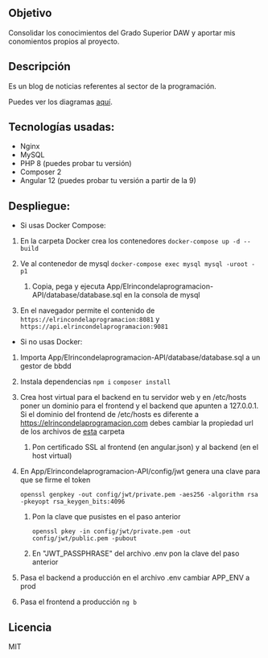 ## Objetivo
Consolidar los conocimientos del Grado Superior DAW y aportar mis conomientos propios
al proyecto.

## Descripción
Es un blog de noticias referentes al sector de la programación.

Puedes ver los diagramas [aquí](https://github.com/Pacorb94/ProyectoDAW/blob/master/Diagramas/).

## Tecnologías usadas:
* Nginx 
* MySQL
* PHP 8 (puedes probar tu versión)
* Composer 2
* Angular 12 (puedes probar tu versión a partir de la 9)

## Despliegue:
* Si usas Docker Compose:
 1. En la carpeta Docker crea los contenedores `docker-compose up -d --build`
 2. Ve al contenedor de mysql `docker-compose exec mysql mysql -uroot -p1`
      
    1. Copia, pega y ejecuta App/Elrincondelaprogramacion-API/database/database.sql en la consola de mysql

 3. En el navegador permite el contenido de `https://elrincondelaprogramacion:8081` y `https://api.elrincondelaprogramacion:9081`

* Si no usas Docker:
 1. Importa App/Elrincondelaprogramacion-API/database/database.sql a un gestor de bbdd
 2. Instala dependencias `npm i` `composer install`
 3. Crea host virtual para el backend en tu servidor web y en /etc/hosts poner un dominio para el frontend y el backend que apunten a 127.0.0.1. Si el dominio del frontend de /etc/hosts es diferente a https://elrincondelaprogramacion.com debes cambiar la propiedad url de los archivos de [esta](https://github.com/Pacorb94/ProyectoDAW/blob/master/App/Elrincondelaprogramacion/src/environments/) carpeta
 
    1. Pon certificado SSL al frontend (en angular.json) y al backend (en el host virtual) 
    
 4. En App/Elrincondelaprogramacion-API/config/jwt genera una clave para que se firme el token

        openssl genpkey -out config/jwt/private.pem -aes256 -algorithm rsa -pkeyopt rsa_keygen_bits:4096

    1. Pon la clave que pusistes en el paso anterior 

       `openssl pkey -in config/jwt/private.pem -out config/jwt/public.pem -pubout`

    2. En "JWT_PASSPHRASE" del archivo .env pon la clave del paso anterior
 5. Pasa el backend a producción en el archivo .env cambiar APP_ENV a prod
 6. Pasa el frontend a producción  `ng b`

## Licencia
MIT
